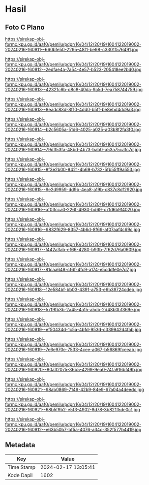# Hasil

## Foto C Plano

https://sirekap-obj-formc.kpu.go.id/aaf0/pemilu/pdpr/16/04/12/20/19/1604122019002-20240216-160811--660bfe50-2295-48f1-be98-c3301f576491.jpg

https://sirekap-obj-formc.kpu.go.id/aaf0/pemilu/pdpr/16/04/12/20/19/1604122019002-20240216-160812--2edfae4a-7a54-4e57-b523-205418ee2bd0.jpg

https://sirekap-obj-formc.kpu.go.id/aaf0/pemilu/pdpr/16/04/12/20/19/1604122019002-20240216-160813--42321c6b-d8c8-40da-9a5d-7ea758744759.jpg

https://sirekap-obj-formc.kpu.go.id/aaf0/pemilu/pdpr/16/04/12/20/19/1604122019002-20240216-160813--8eadc83d-8f10-4dd0-b5ff-be8ebd4dc9a3.jpg

https://sirekap-obj-formc.kpu.go.id/aaf0/pemilu/pdpr/16/04/12/20/19/1604122019002-20240216-160814--b2c5605a-51d6-4025-a025-a03b8f2fa3f0.jpg

https://sirekap-obj-formc.kpu.go.id/aaf0/pemilu/pdpr/16/04/12/20/19/1604122019002-20240216-160814--79d353fa-48bd-4b73-bab0-a53a75ca1c7d.jpg

https://sirekap-obj-formc.kpu.go.id/aaf0/pemilu/pdpr/16/04/12/20/19/1604122019002-20240216-160815--8f3e2b00-8421-4b69-b732-5fb55ff9a553.jpg

https://sirekap-obj-formc.kpu.go.id/aaf0/pemilu/pdpr/16/04/12/20/19/1604122019002-20240216-160815--9e2d9959-dd9b-4ea8-a19b-c837c8df2920.jpg

https://sirekap-obj-formc.kpu.go.id/aaf0/pemilu/pdpr/16/04/12/20/19/1604122019002-20240216-160816--af03cca0-226f-4930-bd69-c7fd6b9f4020.jpg

https://sirekap-obj-formc.kpu.go.id/aaf0/pemilu/pdpr/16/04/12/20/19/1604122019002-20240216-160816--9832f629-8357-4b6d-8f69-af07aaf4c69c.jpg

https://sirekap-obj-formc.kpu.go.id/aaf0/pemilu/pdpr/16/04/12/20/19/1604122019002-20240216-160817--f442a3ab-ef66-4280-b93b-7f62d76a0609.jpg

https://sirekap-obj-formc.kpu.go.id/aaf0/pemilu/pdpr/16/04/12/20/19/1604122019002-20240216-160817--81caa648-cf6f-4fc9-a174-e5cddfe0e7d7.jpg

https://sirekap-obj-formc.kpu.go.id/aaf0/pemilu/pdpr/16/04/12/20/19/1604122019002-20240216-160818--12e584bf-bb03-4391-a753-e6b39724cdeb.jpg

https://sirekap-obj-formc.kpu.go.id/aaf0/pemilu/pdpr/16/04/12/20/19/1604122019002-20240216-160818--57f9fb3b-2a45-4a15-a5db-2d48b0bf369e.jpg

https://sirekap-obj-formc.kpu.go.id/aaf0/pemilu/pdpr/16/04/12/20/19/1604122019002-20240216-160819--ef50434d-1c5a-4bfd-953d-c339942d4fab.jpg

https://sirekap-obj-formc.kpu.go.id/aaf0/pemilu/pdpr/16/04/12/20/19/1604122019002-20240216-160819--7e6e970e-7533-4cee-a067-b56869fceeab.jpg

https://sirekap-obj-formc.kpu.go.id/aaf0/pemilu/pdpr/16/04/12/20/19/1604122019002-20240216-160820--80a32075-36b5-4299-9ea0-741a916bf49b.jpg

https://sirekap-obj-formc.kpu.go.id/aaf0/pemilu/pdpr/16/04/12/20/19/1604122019002-20240216-160821--98ab0869-7149-42b9-84e9-67a04a4deedc.jpg

https://sirekap-obj-formc.kpu.go.id/aaf0/pemilu/pdpr/16/04/12/20/19/1604122019002-20240216-160821--68b5f9b2-e5f3-4902-8d78-3b821f5de0c1.jpg

https://sirekap-obj-formc.kpu.go.id/aaf0/pemilu/pdpr/16/04/12/20/19/1604122019002-20240216-160812--e63b50b7-bf5a-4076-a34c-352f577b4419.jpg


## Metadata

| Key        | Value               |
| ---------- | ------------------- |
| Time Stamp | 2024-02-17 13:05:41 |
| Kode Dapil | 1602                |



